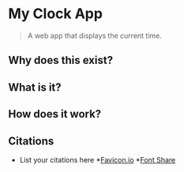 # My Clock App




> A web app that displays the current time.

## Why does this exist?

## What is it?

## How does it work?

## Citations
* List your citations here
*[Favicon.io](https://www.favicon.io)
*[Font Share](https://www.fontshare.com/)